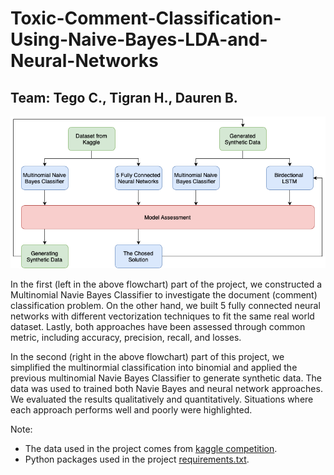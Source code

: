 # Toxic-Comment-Classification-Using-Naive-Bayes-LDA-and-Neural-Networks

## Team: Tego C., Tigran H., Dauren B.

![flowchart](https://github.com/Tego-Chang/Toxic-Comment-Classification-Using-Naive-Bayes-LDA-and-Neural-Networks/blob/main/Images/project%20flow%20chart.png)


In the first (left in the above flowchart) part of the project, we constructed a Multinomial Navie Bayes Classifier to investigate the document (comment) classification problem. On the other hand, we built 5 fully connected neural networks with different vectorization techniques to fit the same real world dataset. Lastly, both approaches have been assessed through common metric, including accuracy, precision, recall, and losses. 


In the second (right in the above flowchart) part of this project, we simplified the multinormial classification into binomial and applied the previous multinomial Navie Bayes Classifier to generate synthetic data. The data was used to trained both Navie Bayes and neural network approaches. We evaluated the results qualitatively and quantitatively. Situations where each approach performs well and poorly were highlighted.

Note: 
- The data used in the project comes from [kaggle competition](https://www.kaggle.com/c/jigsaw-toxic-comment-classification-challenge/data).
- Python packages used in the project [requirements.txt](./requirements.txt).
